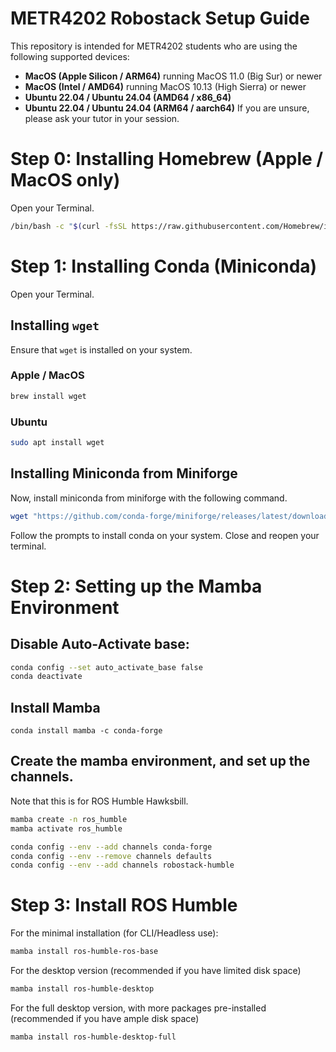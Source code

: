 # METR4202 Robostack Setup Guide
This repository is intended for METR4202 students who are using the following supported devices:
- **MacOS (Apple Silicon / ARM64)** running MacOS 11.0 (Big Sur) or newer
- **MacOS (Intel / AMD64)** running MacOS 10.13 (High Sierra) or newer
- **Ubuntu 22.04 / Ubuntu 24.04 (AMD64 / x86_64)**
- **Ubuntu 22.04 / Ubuntu 24.04 (ARM64 / aarch64)**
If you are unsure, please ask your tutor in your session.

# Step 0: Installing Homebrew (Apple / MacOS only)
Open your Terminal.
```zsh
/bin/bash -c "$(curl -fsSL https://raw.githubusercontent.com/Homebrew/install/HEAD/install.sh)"
```

# Step 1: Installing Conda (Miniconda)
Open your Terminal.
## Installing `wget`
Ensure that `wget` is installed on your system.
### Apple / MacOS
```zsh
brew install wget
```
### Ubuntu
```bash
sudo apt install wget
```
## Installing Miniconda from Miniforge
Now, install miniconda from miniforge with the following command.
```sh
wget "https://github.com/conda-forge/miniforge/releases/latest/download/Miniforge3-$(uname)-$(uname -m).sh"
```
Follow the prompts to install conda on your system.
Close and reopen your terminal.
# Step 2: Setting up the Mamba Environment
## Disable Auto-Activate base:
```sh
conda config --set auto_activate_base false
conda deactivate
```
## Install Mamba
```
conda install mamba -c conda-forge
```
## Create the mamba environment, and set up the channels.
Note that this is for ROS Humble Hawksbill.
```sh
mamba create -n ros_humble
mamba activate ros_humble

conda config --env --add channels conda-forge
conda config --env --remove channels defaults
conda config --env --add channels robostack-humble
```
# Step 3: Install ROS Humble
For the minimal installation (for CLI/Headless use):
```sh
mamba install ros-humble-ros-base
```
For the desktop version (recommended if you have limited disk space)
```sh
mamba install ros-humble-desktop
```
For the full desktop version, with more packages pre-installed (recommended if you have ample disk space)
```sh
mamba install ros-humble-desktop-full
```

